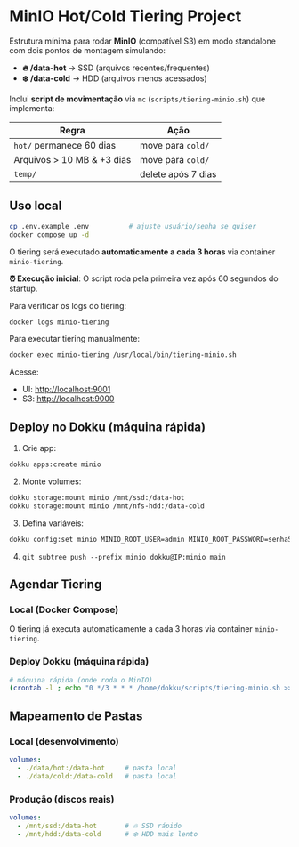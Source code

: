 # MinIO Hot/Cold Tiering Project

Estrutura mínima para rodar **MinIO** (compatível S3) em modo standalone com dois
pontos de montagem simulando:

* **🔥 /data-hot** → SSD (arquivos recentes/frequentes)
* **❄️ /data-cold** → HDD (arquivos menos acessados)

Inclui **script de movimentação** via `mc` (`scripts/tiering-minio.sh`) que implementa:

| Regra | Ação |
|-------|------|
| `hot/` permanece 60 dias | move para `cold/` |
| Arquivos > 10 MB & +3 dias | move para `cold/` |
| `temp/` | delete após 7 dias |

## Uso local

```bash
cp .env.example .env          # ajuste usuário/senha se quiser
docker compose up -d
```

O tiering será executado **automaticamente a cada 3 horas** via container `minio-tiering`.

**⏰ Execução inicial**: O script roda pela primeira vez após 60 segundos do startup.

Para verificar os logs do tiering:
```bash
docker logs minio-tiering
```

Para executar tiering manualmente:
```bash
docker exec minio-tiering /usr/local/bin/tiering-minio.sh
```

Acesse:
* UI: <http://localhost:9001>
* S3: <http://localhost:9000>

## Deploy no Dokku (máquina rápida)

1. Crie app:
```bash
dokku apps:create minio
```
2. Monte volumes:
```bash
dokku storage:mount minio /mnt/ssd:/data-hot
dokku storage:mount minio /mnt/nfs-hdd:/data-cold
```
3. Defina variáveis:
```bash
dokku config:set minio MINIO_ROOT_USER=admin MINIO_ROOT_PASSWORD=senhaSegura
```
4. `git subtree push --prefix minio dokku@IP:minio main`

## Agendar Tiering

### Local (Docker Compose)
O tiering já executa automaticamente a cada 3 horas via container `minio-tiering`.

### Deploy Dokku (máquina rápida)
```bash
# máquina rápida (onde roda o MinIO)
(crontab -l ; echo "0 */3 * * * /home/dokku/scripts/tiering-minio.sh >> /var/log/minio-tier.log 2>&1") | crontab -
```

## Mapeamento de Pastas

### Local (desenvolvimento)
```yaml
volumes:
  - ./data/hot:/data-hot     # pasta local
  - ./data/cold:/data-cold   # pasta local
```

### Produção (discos reais)
```yaml
volumes:
  - /mnt/ssd:/data-hot       # 🔥 SSD rápido
  - /mnt/hdd:/data-cold      # ❄️ HDD mais lento
```
